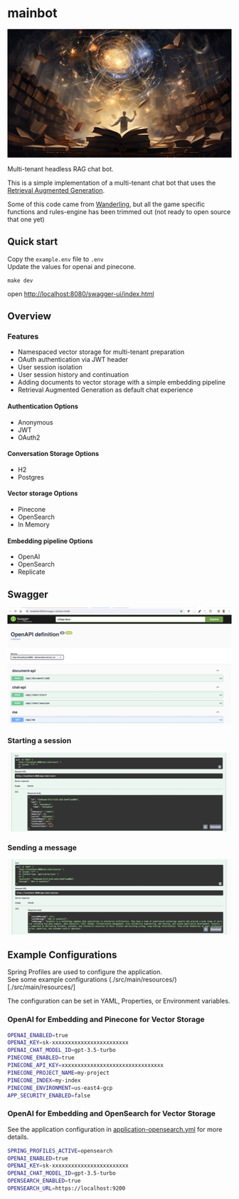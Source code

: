 # mainbot

![knowledge-explosion](./docs/images/knowledge-explosion.jpg)

Multi-tenant headless RAG chat bot.  

This is a simple implementation of a multi-tenant chat bot that uses the [Retrieval Augmented Generation](https://arxiv.org/abs/2005.11401).  

Some of this code came from [Wanderling](https://wanderling.io), but all the game specific functions and rules-engine has been trimmed out (not ready to open source that one yet)   

## Quick start

Copy the `example.env` file to `.env`  
Update the values for openai and pinecone.  

```
make dev
```

open [http://localhost:8080/swagger-ui/index.html](http://localhost:4180/swagger-ui/index.html)



## Overview

### Features

- Namespaced vector storage for multi-tenant preparation
- OAuth authentication via JWT header
- User session isolation
- User session history and continuation
- Adding documents to vector storage with a simple embedding pipeline
- Retrieval Augmented Generation as default chat experience


#### Authentication Options 
- Anonymous
- JWT
- OAuth2

#### Conversation Storage Options
- H2
- Postgres

#### Vector storage Options 
- Pinecone
- OpenSearch
- In Memory

#### Embedding pipeline Options
- OpenAI
- OpenSearch 
- Replicate  


## Swagger


![swagger](./docs/images/swagger.png)


### Starting a session 

![start a session](./docs/images/start-session.png)  


### Sending a message

![send a message](./docs/images/session-message.png)


## Example Configurations  
Spring Profiles are used to configure the application.  
See some example configurations (./src/main/resources/)[./src/main/resources/]

The configuration can be set in YAML, Properties, or Environment variables.  

### OpenAI for Embedding and Pinecone for Vector Storage

```bash
OPENAI_ENABLED=true
OPENAI_KEY=sk-xxxxxxxxxxxxxxxxxxxxxxxx
OPENAI_CHAT_MODEL_ID=gpt-3.5-turbo
PINECONE_ENABLED=true
PINECONE_API_KEY=xxxxxxxxxxxxxxxxxxxxxxxxxxxxxxxx
PINECONE_PROJECT_NAME=my-project
PINECONE_INDEX=my-index
PINECONE_ENVIRONMENT=us-east4-gcp
APP_SECURITY_ENABLED=false
```

### OpenAI for Embedding and OpenSearch for Vector Storage

See the application configuration in [application-opensearch.yml](./src/main/resources/application-opensearch.yml) for more details.  

```bash
SPRING_PROFILES_ACTIVE=opensearch
OPENAI_ENABLED=true
OPENAI_KEY=sk-xxxxxxxxxxxxxxxxxxxxxxxx
OPENAI_CHAT_MODEL_ID=gpt-3.5-turbo
OPENSEARCH_ENABLED=true
OPENSEARCH_URL=https://localhost:9200
```
